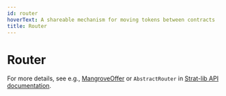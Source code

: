 ```yaml
---
id: router
hoverText: A shareable mechanism for moving tokens between contracts
title: Router
---
```


# Router

For more details, see e.g., [MangroveOffer](../strat-lib/explanations/offer-maker/mangrove-offer.md) or `AbstractRouter` in [Strat-lib API documentation](../strat-lib/technical-references/APIReference.md).
